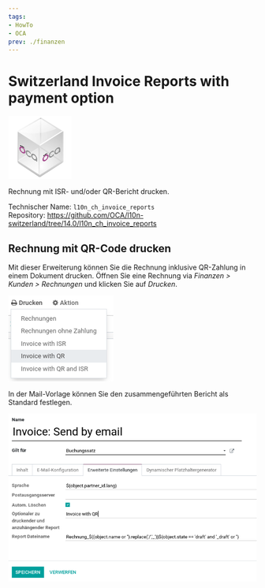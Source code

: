 ```yaml
---
tags:
- HowTo
- OCA
prev: ./finanzen
---
```

# Switzerland Invoice Reports with payment option
![icon_oca_app](assets/icon_oca_app.png)

Rechnung mit ISR- und/oder QR-Bericht drucken.

Technischer Name: `l10n_ch_invoice_reports`\
Repository: <https://github.com/OCA/l10n-switzerland/tree/14.0/l10n_ch_invoice_reports>

## Rechnung mit QR-Code drucken

Mit dieser Erweiterung können Sie die Rechnung inklusive QR-Zahlung in einem Dokument drucken. Öffnen Sie eine Rechnung via *Finanzen > Kunden > Rechnungen* und klicken Sie auf *Drucken*.

![](assets/Switzerland%20Invoice%20Reports%20with%20payment%20option.png)

In der Mail-Vorlage können Sie den zusammengeführten Bericht als Standard festlegen.

![](assets/Switzerland%20Invoice%20Reports%20with%20payment%20option%20mail.png)